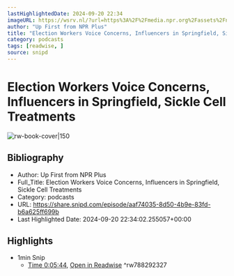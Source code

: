 ```yaml
---
lastHighlightedDate: 2024-09-20 22:34
imageURL: https://wsrv.nl/?url=https%3A%2F%2Fmedia.npr.org%2Fassets%2Fnpr-plus-podcast-tiles%2F510318.png%3Fs%3D1400%26c%3D66&w=100&h=100
author: "Up First from NPR Plus"
title: "Election Workers Voice Concerns, Influencers in Springfield, Sickle Cell Treatments"
category: podcasts
tags: [readwise, ]
source: snipd
---
```

# Election Workers Voice Concerns, Influencers in Springfield, Sickle Cell Treatments

![rw-book-cover|150](https://wsrv.nl/?url=https%3A%2F%2Fmedia.npr.org%2Fassets%2Fnpr-plus-podcast-tiles%2F510318.png%3Fs%3D1400%26c%3D66&w=100&h=100)

## Bibliography
- Author: Up First from NPR Plus
- Full_Title: Election Workers Voice Concerns, Influencers in Springfield, Sickle Cell Treatments
- Category: podcasts
- URL: https://share.snipd.com/episode/aaf74035-8d50-4b9e-83fd-b6a625ff699b
- Last Highlighted Date: 2024-09-20 22:34:02.255057+00:00

## Highlights
- 1min Snip
    - [Time 0:05:44](https://share.snipd.com/snip/c19399ca-8084-4e88-9e49-15f6895faa90), [Open in Readwise](https://readwise.io/open/788292327)
^rw788292327


